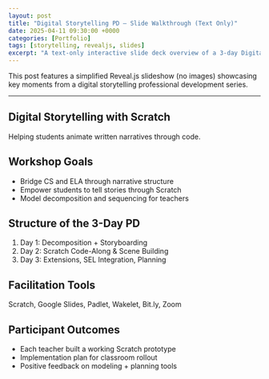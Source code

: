 ```yaml
---
layout: post
title: "Digital Storytelling PD – Slide Walkthrough (Text Only)"
date: 2025-04-11 09:30:00 +0000
categories: [Portfolio]
tags: [storytelling, revealjs, slides]
excerpt: "A text-only interactive slide deck overview of a 3-day Digital Storytelling PD using Scratch."
---
```


This post features a simplified Reveal.js slideshow (no images) showcasing key moments from a digital storytelling professional development series.

---

<div class="reveal">
  <div class="slides">

<section>
  <h2>Digital Storytelling with Scratch</h2>
  <p>Helping students animate written narratives through code.</p>
</section>

<section>
  <h2>Workshop Goals</h2>
  <ul>
    <li>Bridge CS and ELA through narrative structure</li>
    <li>Empower students to tell stories through Scratch</li>
    <li>Model decomposition and sequencing for teachers</li>
  </ul>
</section>

<section>
  <h2>Structure of the 3-Day PD</h2>
  <ol>
    <li>Day 1: Decomposition + Storyboarding</li>
    <li>Day 2: Scratch Code-Along & Scene Building</li>
    <li>Day 3: Extensions, SEL Integration, Planning</li>
  </ol>
</section>

<section>
  <h2>Facilitation Tools</h2>
  <p>Scratch, Google Slides, Padlet, Wakelet, Bit.ly, Zoom</p>
</section>

<section>
  <h2>Participant Outcomes</h2>
  <ul>
    <li>Each teacher built a working Scratch prototype</li>
    <li>Implementation plan for classroom rollout</li>
    <li>Positive feedback on modeling + planning tools</li>
  </ul>
</section>

  </div>
</div>

<link rel="stylesheet" href="https://unpkg.com/reveal.js/dist/reveal.css"/>
<link rel="stylesheet" href="https://unpkg.com/reveal.js/dist/theme/black.css"/>
<script src="https://unpkg.com/reveal.js/dist/reveal.min.js"></script>
<script>
  Reveal.initialize();
</script>
